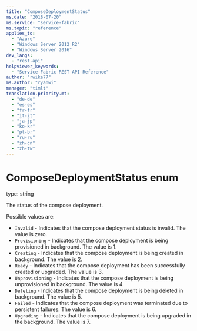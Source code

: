 ```yaml
---
title: "ComposeDeploymentStatus"
ms.date: "2018-07-20"
ms.service: "service-fabric"
ms.topic: "reference"
applies_to: 
  - "Azure"
  - "Windows Server 2012 R2"
  - "Windows Server 2016"
dev_langs: 
  - "rest-api"
helpviewer_keywords: 
  - "Service Fabric REST API Reference"
author: "rwike77"
ms.author: "ryanwi"
manager: "timlt"
translation.priority.mt: 
  - "de-de"
  - "es-es"
  - "fr-fr"
  - "it-it"
  - "ja-jp"
  - "ko-kr"
  - "pt-br"
  - "ru-ru"
  - "zh-cn"
  - "zh-tw"
---
```

# ComposeDeploymentStatus enum

type: string

The status of the compose deployment.

Possible values are: 

  - `Invalid` - Indicates that the compose deployment status is invalid. The value is zero.
  - `Provisioning` - Indicates that the compose deployment is being provisioned in background. The value is 1.
  - `Creating` - Indicates that the compose deployment is being created in background. The value is 2.
  - `Ready` - Indicates that the compose deployment has been successfully created or upgraded. The value is 3.
  - `Unprovisioning` - Indicates that the compose deployment is being unprovisioned in background. The value is 4.
  - `Deleting` - Indicates that the compose deployment is being deleted in background. The value is 5.
  - `Failed` - Indicates that the compose deployment was terminated due to persistent failures. The value is 6.
  - `Upgrading` - Indicates that the compose deployment is being upgraded in the background. The value is 7.

